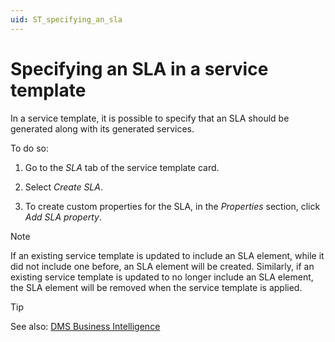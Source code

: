 ```yaml
---
uid: ST_specifying_an_sla
---
```


# Specifying an SLA in a service template

In a service template, it is possible to specify that an SLA should be generated along with its generated services.

To do so:

1. Go to the *SLA* tab of the service template card.

1. Select *Create SLA*.

1. To create custom properties for the SLA, in the *Properties* section, click *Add SLA property*.

> [!NOTE]
> If an existing service template is updated to include an SLA element, while it did not include one before, an SLA element will be created. Similarly, if an existing service template is updated to no longer include an SLA element, the SLA element will be removed when the service template is applied.

> [!TIP]
> See also: [DMS Business Intelligence](xref:sla#dms-business-intelligence)
